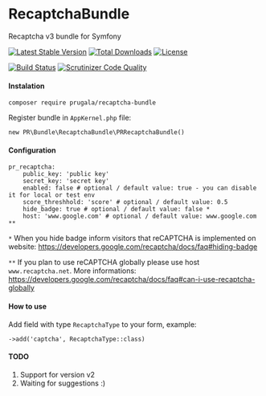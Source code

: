 # RecaptchaBundle
Recaptcha v3 bundle for Symfony

[![Latest Stable Version](https://poser.pugx.org/prugala/recaptcha-bundle/v/stable)](https://packagist.org/packages/prugala/recaptcha-bundle)
[![Total Downloads](https://poser.pugx.org/prugala/recaptcha-bundle/downloads)](https://packagist.org/packages/prugala/recaptcha-bundle)
[![License](https://poser.pugx.org/prugala/recaptcha-bundle/license)](https://github.com/prugala/PRRecaptchaBundle/blob/master/LICENSE)

[![Build Status](https://scrutinizer-ci.com/g/prugala/PRRecaptchaBundle/badges/build.png?b=master)](https://scrutinizer-ci.com/g/prugala/PRRecaptchaBundle/build-status/master)
[![Scrutinizer Code Quality](https://scrutinizer-ci.com/g/prugala/PRRecaptchaBundle/badges/quality-score.png?b=master)](https://scrutinizer-ci.com/g/prugala/PRRecaptchaBundle/?branch=master)

#### Instalation
`composer require prugala/recaptcha-bundle`

Register bundle in `AppKernel.php` file:

```new PR\Bundle\RecaptchaBundle\PRRecaptchaBundle()```

#### Configuration
```
pr_recaptcha:
    public_key: 'public key'
    secret_key: 'secret key'
    enabled: false # optional / default value: true - you can disable it for local or test env
    score_threshhold: 'score' # optional / default value: 0.5
    hide_badge: true # optional / default value: false *
    host: 'www.google.com' # optional / default value: www.google.com **
```
`*` When you hide badge inform visitors that reCAPTCHA is implemented on website:
https://developers.google.com/recaptcha/docs/faq#hiding-badge

`**` If you plan to use reCAPTCHA globally please use host `www.recaptcha.net`. 
More informations:
https://developers.google.com/recaptcha/docs/faq#can-i-use-recaptcha-globally
        
#### How to use
Add field with type `RecaptchaType` to your form, example:

`->add('captcha', RecaptchaType::class)`

#### TODO
1. Support for version v2
2. Waiting for suggestions :)
